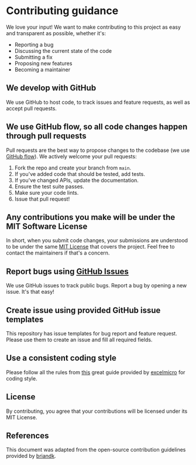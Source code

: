# Contributing guidance

We love your input! We want to make contributing to this project as easy and
transparent as possible, whether it's:

- Reporting a bug
- Discussing the current state of the code
- Submitting a fix
- Proposing new features
- Becoming a maintainer

## We develop with GitHub

We use GitHub to host code, to track issues and feature requests, as well as
accept pull requests.

## We use GitHub flow, so all code changes happen through pull requests

Pull requests are the best way to propose changes to the codebase (we use
[GitHub flow](https://guides.github.com/introduction/flow/index.html)). We
actively welcome your pull requests:

1. Fork the repo and create your branch from `main`.
2. If you've added code that should be tested, add tests.
3. If you've changed APIs, update the documentation.
4. Ensure the test suite passes.
5. Make sure your code lints.
6. Issue that pull request!

## Any contributions you make will be under the MIT Software License

In short, when you submit code changes, your submissions are understood to be
under the same [MIT License](http://choosealicense.com/licenses/mit/) that covers
the project. Feel free to contact the maintainers if that's a concern.

## Report bugs using [GitHub Issues](https://github.com/fabasoad/setup-wren-action/issues)

We use GitHub issues to track public bugs. Report a bug by opening a new issue.
It's that easy!

## Create issue using provided GitHub issue templates

This repository has issue templates for bug report and feature request. Please
use them to create an issue and fill all required fields.

## Use a consistent coding style

Please follow all the rules from [this](https://github.com/excelmicro/typescript)
great guide provided by [excelmicro](https://github.com/excelmicro) for coding
style.

## License

By contributing, you agree that your contributions will be licensed under its
MIT License.

## References

This document was adapted from the open-source contribution guidelines provided
by [briandk](https://gist.github.com/briandk/3d2e8b3ec8daf5a27a62).
